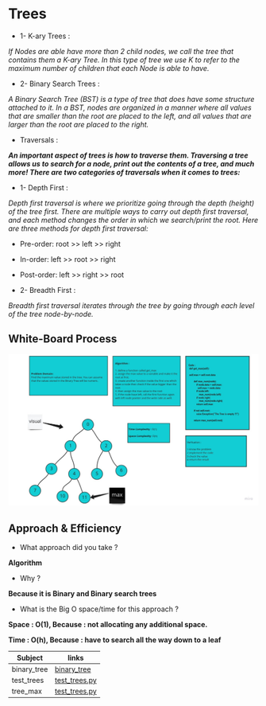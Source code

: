 # Trees


* 1- K-ary Trees :

*If Nodes are able have more than 2 child nodes, we call the tree that contains them a K-ary Tree. In this type of tree we use K to refer to the maximum number of children that each Node is able to have.* 


* 2- Binary Search Trees :

*A Binary Search Tree (BST) is a type of tree that does have some structure attached to it. In a BST, nodes are organized in a manner where all values that are smaller than the root are placed to the left, and all values that are larger than the root are placed to the right.* 

* Traversals :

***An important aspect of trees is how to traverse them. Traversing a tree allows us to search for a node, print out the contents of a tree, and much more! There are two categories of traversals when it comes to trees:***

- 1- Depth First :

*Depth first traversal is where we prioritize going through the depth (height) of the tree first. There are multiple ways to carry out depth first traversal, and each method changes the order in which we search/print the root. Here are three methods for depth first traversal:*

* Pre-order: root >> left >> right

* In-order: left >> root >> right

* Post-order: left >> right >> root

 

* 2- Breadth First :

*Breadth first traversal iterates through the tree by going through each level of the tree node-by-node.*
## White-Board Process

![](max_tree.jpg)

## Approach & Efficiency

- What approach did you take ? 

**Algorithm**

- Why ?

**Because it is Binary and Binary search trees** 

- What is the Big O space/time for this approach ?

**Space : O(1), Because : not allocating any additional space.** 

**Time : O(h), Because : have to search all the way down to a leaf**


| Subject     | links |
| ----------- | ----------- |
| binary_tree | [binary_tree](trees/trees.py) |
| test_trees | [test_trees.py](tests/test_trees.py) |
| tree_max | [test_trees.py](https://github.com/mrobeidat/data-structures-and-algorithms-401/blob/trees-max/trees/trees/trees.py) |
